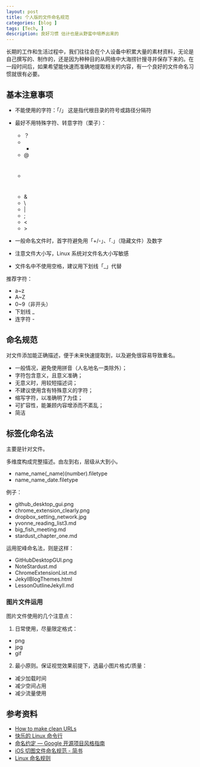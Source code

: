 ```yaml
---
layout: post
title: 个人版的文件命名规范
categories: [blog ]
tags: [Tech, ]
description: 良好习惯 估计也是从野蛮中培养出来的
---
```


长期的工作和生活过程中，我们往往会在个人设备中积累大量的素材资料，无论是自己撰写的、制作的，还是因为种种目的从网络中大海捞针搜寻并保存下来的。在一段时间后，如果希望能快速而准确地提取相关的内容，有一个良好的文件命名习惯就很有必要。



## 基本注意事项

* 不能使用的字符：「/」 这是指代根目录的符号或路径分隔符
* 最好不用特殊字符、转意字符（栗子）：
  * ？
  * *
  * @
  * #
  * &
  * \
  * \|
  * ;
  * <
  * \>

* 一般命名文件时，首字符避免用「+/-」、「.」（隐藏文件）及数字
* 注意文件大小写，Linux 系统对文件名大小写敏感
* 文件名中不使用空格，建议用下划线「_」代替

推荐字符：

  * a~z
  * A~Z
  * 0~9（非开头）
  * 下划线 _ 
  * 连字符 - 

## 命名规范

对文件添加能正确描述，便于未来快速提取到，以及避免很容易导致重名。

* 一般情况，避免使用拼音（人名地名一类除外）；
* 字符包含意义，且意义准确；
* 无意义时，用较短描述词；
* 不建议使用含有特殊意义的字符；
* 缩写字符，以准确明了为佳；
* 可扩容性，能兼顾内容增添而不紊乱；
* 简洁

## 标签化命名法

主要是针对文件。

多维度构成完整描述。由左到右，层级从大到小。

* name_name(_name)(number).filetype
* name_name_date.filetype

例子：

* github_desktop_gui.png
* chrome_extension_clearly.png
* dropbox_setting_network.jpg
* yvonne_reading_list3.md
* big_fish_meeting.md
* stardust_chapter_one.md

运用驼峰命名法，则是这样：

* GitHubDesktopGUI.png
* NoteStardust.md
* ChromeExtensionList.md
* JekyllBlogThemes.html
* LessonOutlineJekyll.md

### 图片文件运用

图片文件使用的几个注意点：

1. 日常使用，尽量限定格式：
  * png
  * jpg
  * gif
2. 最小原则。保证视觉效果前提下，选最小图片格式/质量：
  * 减少加载时间
  * 减少空间占用
  * 减少流量使用

## 参考资料

* [How to make clean URLs](http://www.desiquintans.com/cleanurls)
* [快乐的 Linux 命令行](http://billie66.github.io/TLCL/)
* [命名约定 — Google 开源项目风格指南](http://zh-google-styleguide.readthedocs.org/en/latest/google-cpp-styleguide/naming/)
* [iOS 切图文件命名规范 - 简书](http://www.jianshu.com/p/2896b2823b65)
* [Linux 命名规则](http://www.cppblog.com/fwxjj/archive/2009/06/01/86491.html)